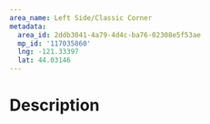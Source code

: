 ```yaml
---
area_name: Left Side/Classic Corner
metadata:
  area_id: 2ddb3041-4a79-4d4c-ba76-02308e5f53ae
  mp_id: '117035860'
  lng: -121.33397
  lat: 44.03146
---
```

# Description

